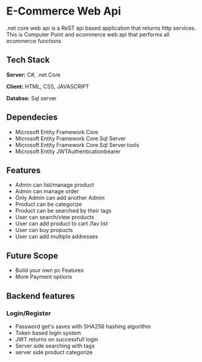 
# E-Commerce Web Api

.net core web api is a ReST api based application that returns http services. This is Computer Point and ecommerce web api that performs all ecommerce functions

## Tech Stack

**Server:** C#, .net Core

**Client:** HTML, CSS, JAVASCRIPT

**Databse:** Sql server

## Dependecies
- Microsoft Entity Framework Core
- Microsoft Entity Framework Core.Sql Server
- Microsoft Entity Framework Core.Sql Server.tools
- Microsoft Entity JWTAuthenticationbearer

## Features
- Admin can list/manage product
- Admin can manage order
- Only Admin can add another Admin
- Product can be categorize
- Product can be searched by their tags
- User can search/view products
- User can add product to cart /fav list
- User can buy propucts
- User can add multiple addresses

## Future Scope
- Build your own pc Features
- More Payment options


## Backend features

### Login/Register
- Password get's saves with SHA256 hashing algorithm
- Token based login system
- JWT returns on successfull login
- Server side searching with tags
- server side product categorize





